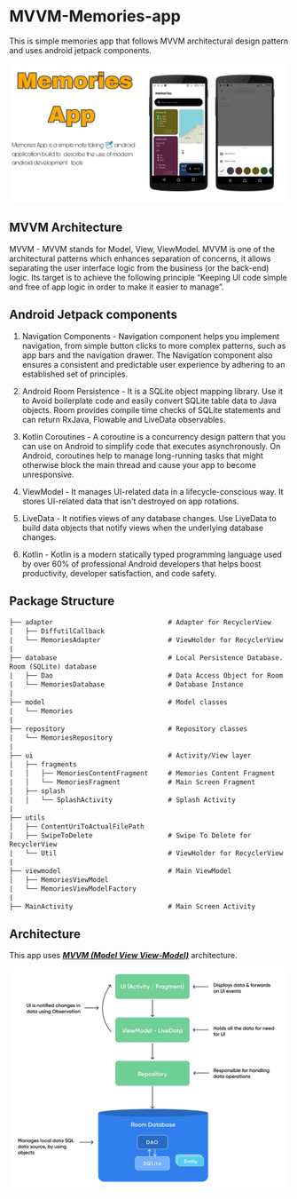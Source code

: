 # MVVM-Memories-app
This is simple memories app that follows MVVM architectural design pattern and uses android jetpack components.

![GitHub Cards Preview](screenshots/memories_app_card.jpg?raw=true)

## MVVM Architecture

MVVM - MVVM stands for Model, View, ViewModel. MVVM is one of the architectural patterns which enhances separation of concerns, it allows separating the user interface logic from the business (or the back-end) logic. Its target is to achieve the following principle “Keeping UI code simple and free of app logic in order to make it easier to manage”.          



## Android Jetpack components
1. Navigation Components - Navigation component helps you implement navigation, from simple button clicks to more complex patterns, such as app bars and the navigation drawer. The Navigation component also ensures a consistent and predictable user experience by adhering to an established set of principles.

2. Android Room Persistence - It is a SQLite object mapping library. Use it to Avoid boilerplate code and easily convert SQLite table data to Java objects. Room provides compile time checks of SQLite statements and can return RxJava, Flowable and LiveData observables.

3. Kotlin Coroutines - A coroutine is a concurrency design pattern that you can use on Android to simplify code that executes asynchronously. On Android, coroutines help to manage long-running tasks that might otherwise block the main thread and cause your app to become unresponsive.

4. ViewModel - It manages UI-related data in a lifecycle-conscious way. It stores UI-related data that isn't destroyed on app rotations.

5. LiveData - It notifies views of any database changes. Use LiveData to build data objects that notify views when the underlying database changes.

6. Kotlin - Kotlin is a modern statically typed programming language used by over 60% of professional Android developers that helps boost productivity, developer satisfaction, and code safety.


## Package Structure


    ├── adapter                             # Adapter for RecyclerView
    |   ├── DiffutilCallback
    |   └── MemoriesAdapter                 # ViewHolder for RecyclerView
    |
    ├── database                            # Local Persistence Database. Room (SQLite) database
    |   ├── Dao                             # Data Access Object for Room
    |   └── MemoriesDatabase                # Database Instance
    |
    ├── model                               # Model classes
    |   └── Memories
    |
    ├── repository                          # Repository classes
    |   └── MemoriesRepository
    |
    ├── ui                                  # Activity/View layer
    │   ├── fragments
    |   │   ├── MemoriesContentFragment     # Memories Content Fragment
    |   │   └── MemoriesFragment            # Main Screen Fragment
    │   ├── splash
    |   │   └── SplashActivity              # Splash Activity
    |
    ├── utils
    │   ├── ContentUriToActualFilePath
    |   ├── SwipeToDelete                   # Swipe To Delete for RecyclerView
    |   └── Util                            # ViewHolder for RecyclerView
    |
    ├── viewmodel                           # Main ViewModel
    │   ├── MemoriesViewModel
    |   └── MemoriesViewModelFactory
    |
    ├── MainActivity                        # Main Screen Activity

## Architecture

This app uses [***MVVM (Model View View-Model)***](https://developer.android.com/jetpack/docs/guide#recommended-app-arch) architecture.

![](screenshots/android_room_db.jpg?raw=true)
